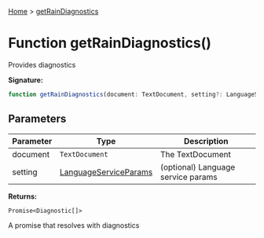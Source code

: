 [Home](../index.md) &gt; [getRainDiagnostics](./getraindiagnostics_1.md)

# Function getRainDiagnostics()

Provides diagnostics

<b>Signature:</b>

```typescript
function getRainDiagnostics(document: TextDocument, setting?: LanguageServiceParams): Promise<Diagnostic[]>;
```

## Parameters

|  Parameter | Type | Description |
|  --- | --- | --- |
|  document | `TextDocument` | The TextDocument |
|  setting | [LanguageServiceParams](../interfaces/languageserviceparams.md) | (optional) Language service params |

<b>Returns:</b>

`Promise<Diagnostic[]>`

A promise that resolves with diagnostics


